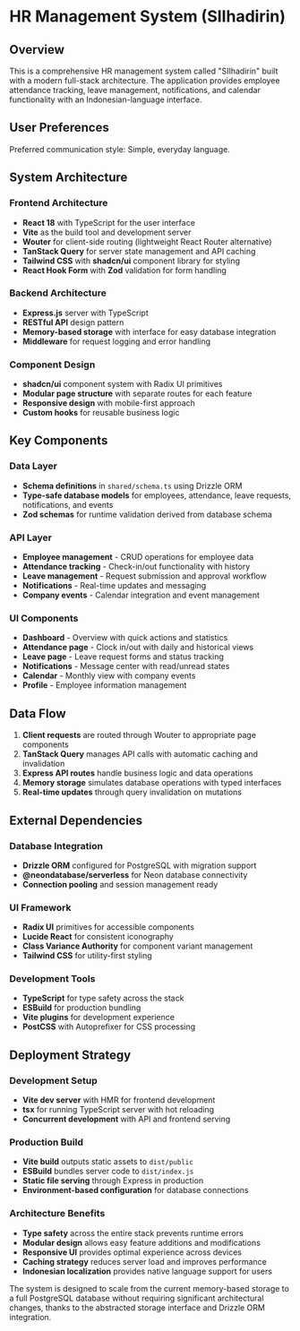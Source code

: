 # HR Management System (SIIhadirin)

## Overview

This is a comprehensive HR management system called "SIIhadirin" built with a modern full-stack architecture. The application provides employee attendance tracking, leave management, notifications, and calendar functionality with an Indonesian-language interface.

## User Preferences

Preferred communication style: Simple, everyday language.

## System Architecture

### Frontend Architecture
- **React 18** with TypeScript for the user interface
- **Vite** as the build tool and development server
- **Wouter** for client-side routing (lightweight React Router alternative)
- **TanStack Query** for server state management and API caching
- **Tailwind CSS** with **shadcn/ui** component library for styling
- **React Hook Form** with **Zod** validation for form handling

### Backend Architecture
- **Express.js** server with TypeScript
- **RESTful API** design pattern
- **Memory-based storage** with interface for easy database integration
- **Middleware** for request logging and error handling

### Component Design
- **shadcn/ui** component system with Radix UI primitives
- **Modular page structure** with separate routes for each feature
- **Responsive design** with mobile-first approach
- **Custom hooks** for reusable business logic

## Key Components

### Data Layer
- **Schema definitions** in `shared/schema.ts` using Drizzle ORM
- **Type-safe database models** for employees, attendance, leave requests, notifications, and events
- **Zod schemas** for runtime validation derived from database schema

### API Layer
- **Employee management** - CRUD operations for employee data
- **Attendance tracking** - Check-in/out functionality with history
- **Leave management** - Request submission and approval workflow
- **Notifications** - Real-time updates and messaging
- **Company events** - Calendar integration and event management

### UI Components
- **Dashboard** - Overview with quick actions and statistics
- **Attendance page** - Clock in/out with daily and historical views
- **Leave page** - Leave request forms and status tracking
- **Notifications** - Message center with read/unread states
- **Calendar** - Monthly view with company events
- **Profile** - Employee information management

## Data Flow

1. **Client requests** are routed through Wouter to appropriate page components
2. **TanStack Query** manages API calls with automatic caching and invalidation
3. **Express API routes** handle business logic and data operations
4. **Memory storage** simulates database operations with typed interfaces
5. **Real-time updates** through query invalidation on mutations

## External Dependencies

### Database Integration
- **Drizzle ORM** configured for PostgreSQL with migration support
- **@neondatabase/serverless** for Neon database connectivity
- **Connection pooling** and session management ready

### UI Framework
- **Radix UI** primitives for accessible components
- **Lucide React** for consistent iconography
- **Class Variance Authority** for component variant management
- **Tailwind CSS** for utility-first styling

### Development Tools
- **TypeScript** for type safety across the stack
- **ESBuild** for production bundling
- **Vite plugins** for development experience
- **PostCSS** with Autoprefixer for CSS processing

## Deployment Strategy

### Development Setup
- **Vite dev server** with HMR for frontend development
- **tsx** for running TypeScript server with hot reloading
- **Concurrent development** with API and frontend serving

### Production Build
- **Vite build** outputs static assets to `dist/public`
- **ESBuild** bundles server code to `dist/index.js`
- **Static file serving** through Express in production
- **Environment-based configuration** for database connections

### Architecture Benefits
- **Type safety** across the entire stack prevents runtime errors
- **Modular design** allows easy feature additions and modifications
- **Responsive UI** provides optimal experience across devices
- **Caching strategy** reduces server load and improves performance
- **Indonesian localization** provides native language support for users

The system is designed to scale from the current memory-based storage to a full PostgreSQL database without requiring significant architectural changes, thanks to the abstracted storage interface and Drizzle ORM integration.